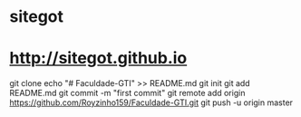 # sitegot
# http://sitegot.github.io


git clone echo "# Faculdade-GTI" >> README.md
git init
git add README.md
git commit -m "first commit"
git remote add origin https://github.com/Royzinho159/Faculdade-GTI.git
git push -u origin master
